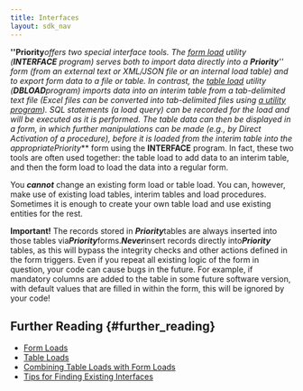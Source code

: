 ```yaml
---
title: Interfaces
layout: sdk_nav
---
```


**\'\'Priority***offers two special interface tools. The [form
load](Form_Loads "wikilink") utility (**INTERFACE** program) serves both
to import data directly into a ***Priority**\'\' form (from an external
text or XML/JSON file or an internal load table) and to export form data
to a file or table. In contrast, the [table
load](Table_Loads "wikilink") utility (**DBLOAD**program) imports data
into an interim table from a tab-delimited text file (Excel files can be
converted into tab-delimited files using [a utility
program](Table_Loads#Converting_an_Excel_File_to_a_Tab-delimited_Text_File_for_DBLOAD "wikilink")).
SQL statements (a load query) can be recorded for the load and will be
executed as it is performed. The table data can then be displayed in a
form, in which further manipulations can be made (e.g., by Direct
Activation of a procedure), before it is loaded from the interim table
into the appropriate***Priority*** form using the **INTERFACE** program.
In fact, these two tools are often used together: the table load to add
data to an interim table, and then the form load to load the data into a
regular form.

You ***cannot*** change an existing form load or table load. You can,
however, make use of existing load tables, interim tables and load
procedures. Sometimes it is enough to create your own table load and use
existing entities for the rest.

**Important!** The records stored in ***Priority***tables are always
inserted into those tables via***Priority***forms.***Never***insert
records directly into***Priority*** tables, as this will bypass the
integrity checks and other actions defined in the form triggers. Even if
you repeat all existing logic of the form in question, your code can
cause bugs in the future. For example, if mandatory columns are added to
the table in some future software version, with default values that are
filled in within the form, this will be ignored by your code!

## Further Reading {#further_reading}

-   [Form Loads](Form_Loads "wikilink")
-   [Table Loads](Table_Loads "wikilink")
-   [Combining Table Loads with Form
    Loads](Combining_Table_Loads_with_Form_Loads "wikilink")
-   [Tips for Finding Existing
    Interfaces](Tips_for_Finding_Existing_Interfaces "wikilink")
